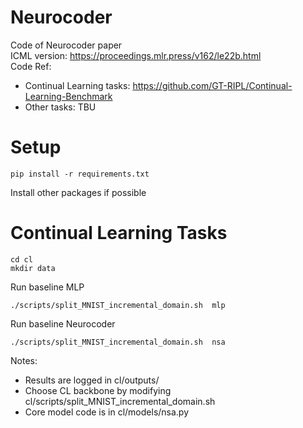 # Neurocoder
Code of Neurocoder paper  
ICML version: https://proceedings.mlr.press/v162/le22b.html  
Code Ref:
- Continual Learning tasks: https://github.com/GT-RIPL/Continual-Learning-Benchmark
- Other tasks: TBU


# Setup  
```
pip install -r requirements.txt
```
Install other packages if possible


# Continual Learning Tasks

```
cd cl
mkdir data

```
Run baseline MLP
```
./scripts/split_MNIST_incremental_domain.sh  mlp
```
Run baseline Neurocoder
```
./scripts/split_MNIST_incremental_domain.sh  nsa
```
Notes: 
- Results are logged in cl/outputs/ 
- Choose CL backbone by modifying cl/scripts/split_MNIST_incremental_domain.sh  
- Core model code is in cl/models/nsa.py
